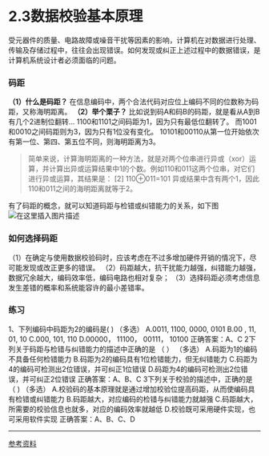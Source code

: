 # 2.3数据校验基本原理


受元器件的质量、电路故障或噪音干扰等因素的影响，计算机在对数据进行处理、传输及存储过程中，往往会出现错误。如何发现或纠正上述过程中的数据错误，是计算机系统设计者必须面临的问题。
### 码距

**（1）什么是码距？**
在信息编码中，两个合法代码对应位上编码不同的位数称为码距，又称海明距离。
**（2）举个栗子？**
比如说到码A和码B的码距，就是看从A到B有几个2进制位翻转...
1100和1101之间码距为1，因为只有最低位翻转了。
而1001和0010之间码距则为3，因为只有1位没有变化。
10101和00110从第一位开始依次有第一位、第四、第五位不同，则海明距离为3。

> 简单来说，计算海明距离的一种方法，就是对两个位串进行异或（xor）运算，并计算出异或运算结果中1的个数。例如110和011这两个位串，对它们进行异或运算，其结果是： [2] 
> 110⊕011=101
> 异或结果中含有两个1，因此110和011之间的海明距离就等于2。

有了码距的概念，就可以知道码距与检错或纠错能力的关系，如下图
![在这里插入图片描述](https://img-blog.csdnimg.cn/20200405183842944.png?x-oss-process=image/watermark,type_ZmFuZ3poZW5naGVpdGk,shadow_10,text_aHR0cHM6Ly9ibG9nLmNzZG4ubmV0L09sZEh1YW5nQw==,size_16,color_FFFFFF,t_70)
### 如何选择码距
（1）在确定与使用数据校验码时，应该考虑在不过多增加硬件开销的情况下，尽可能发现或改正更多的错误。
（2）码距越大，抗干扰能力越强，纠错能力越强，数据冗余越大，编码效率低，编码电路也相对复杂；
（3）选择码距必须考虑信息发生差错的概率和系统能容许的最小差错率。

### 练习
1、下列编码中码距为2的编码是(    )  （多选）
A.0011,  1100, 0000, 0101
B.00 , 11,  01, 10
C.000,  101,  110
D.00000，  11100， 00111， 10100
正确答案：A、C
2下列关于码距与检错与纠错能力的描述中正确的是 （     ） （多选）
A.码距为1的编码不具备任何检错能力
B.码距为2的编码具有1位检错能力，但无纠错能力
C.码距为4的编码可检测出2位错误，并可纠正1位错误
D.码距为4的编码可检测出2位错误，并可纠正2位错误
正确答案：A、B、C
3下列关于校验的描述中，正确的是 （     ) （多选）
A.校验码的基本原理就是通过增加校验位提高码距，从而使编码具有检错或纠错能力
B.码距越大，对应编码的检错与纠错能力就越强
C.码距越大，所需要的校验信息也就多，对应的编码效率就越低
D.校验既可采用硬件实现，也可采用软件实现
正确答案：A、B、C、D

------

[^undefined]:

[参考资料](http://www.icourse163.org/learn/HUST-1003159001?tid=1206076221#/learn/announce)



